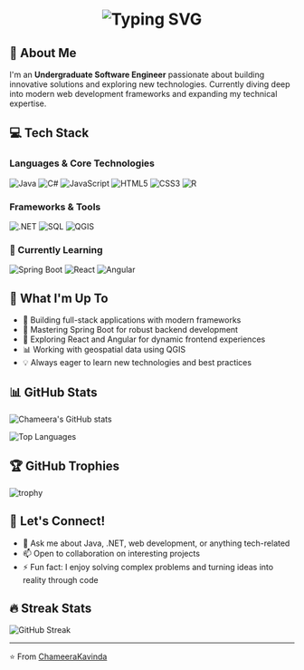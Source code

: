 <div align="center">
  
# <img src="https://readme-typing-svg.herokuapp.com?font=Fira+Code&size=28&pause=1000&color=F75C7E&center=true&vCenter=true&width=600&lines=Welcome+to+my+GitHub+Profile!+👋;I'm+Chameera+Kavinda;Undergraduate+Software+Engineer;Building+Tomorrow's+Solutions+Today" alt="Typing SVG" />

</div>

## 🚀 About Me
I'm an **Undergraduate Software Engineer** passionate about building innovative solutions and exploring new technologies. Currently diving deep into modern web development frameworks and expanding my technical expertise.

## 💻 Tech Stack

### Languages & Core Technologies
![Java](https://img.shields.io/badge/Java-ED8B00?style=for-the-badge&logo=openjdk&logoColor=white)
![C#](https://img.shields.io/badge/C%23-239120?style=for-the-badge&logo=c-sharp&logoColor=white)
![JavaScript](https://img.shields.io/badge/JavaScript-F7DF1E?style=for-the-badge&logo=javascript&logoColor=black)
![HTML5](https://img.shields.io/badge/HTML5-E34F26?style=for-the-badge&logo=html5&logoColor=white)
![CSS3](https://img.shields.io/badge/CSS3-1572B6?style=for-the-badge&logo=css3&logoColor=white)
![R](https://img.shields.io/badge/R-276DC3?style=for-the-badge&logo=r&logoColor=white)

### Frameworks & Tools
![.NET](https://img.shields.io/badge/.NET-5C2D91?style=for-the-badge&logo=.net&logoColor=white)
![SQL](https://img.shields.io/badge/SQL-4479A1?style=for-the-badge&logo=mysql&logoColor=white)
![QGIS](https://img.shields.io/badge/QGIS-589632?style=for-the-badge&logo=qgis&logoColor=white)

### 🌱 Currently Learning
![Spring Boot](https://img.shields.io/badge/Spring%20Boot-6DB33F?style=for-the-badge&logo=spring&logoColor=white)
![React](https://img.shields.io/badge/React-20232A?style=for-the-badge&logo=react&logoColor=61DAFB)
![Angular](https://img.shields.io/badge/Angular-DD0031?style=for-the-badge&logo=angular&logoColor=white)

## 🎯 What I'm Up To
- 🔭 Building full-stack applications with modern frameworks
- 🌱 Mastering Spring Boot for robust backend development
- 🌟 Exploring React and Angular for dynamic frontend experiences
- 📊 Working with geospatial data using QGIS
- 💡 Always eager to learn new technologies and best practices

## 📊 GitHub Stats
![Chameera's GitHub stats](https://github-readme-stats.vercel.app/api?username=ChameeraKavinda&show_icons=true&theme=radical)

![Top Languages](https://github-readme-stats.vercel.app/api/top-langs/?username=ChameeraKavinda&layout=compact&theme=radical)

## 🏆 GitHub Trophies
![trophy](https://github-profile-trophy.vercel.app/?username=ChameeraKavinda&theme=radical)

## 🤝 Let's Connect!
- 💬 Ask me about Java, .NET, web development, or anything tech-related
- 📫 Open to collaboration on interesting projects
- ⚡ Fun fact: I enjoy solving complex problems and turning ideas into reality through code

## 🔥 Streak Stats
![GitHub Streak](https://github-readme-streak-stats.herokuapp.com/?user=ChameeraKavinda&theme=radical)

---
⭐️ From [ChameeraKavinda](https://github.com/ChameeraKavinda)
